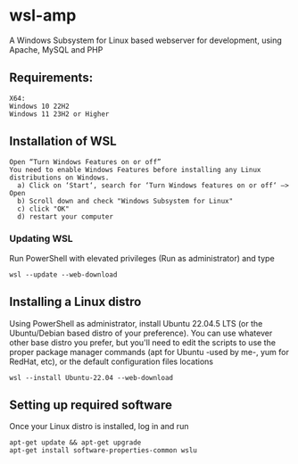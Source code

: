 # wsl-amp
A Windows Subsystem for Linux based webserver for development, using Apache, MySQL and PHP

## Requirements:
```
X64: 
Windows 10 22H2
Windows 11 23H2 or Higher
```

## Installation of WSL
```
Open “Turn Windows Features on or off”
You need to enable Windows Features before installing any Linux distributions on Windows.
  a) Click on ‘Start‘, search for ‘Turn Windows features on or off‘ –> Open
  b) Scroll down and check "Windows Subsystem for Linux"
  c) click "OK"
  d) restart your computer
```

### Updating WSL 

Run PowerShell with elevated privileges (Run as administrator) and type

```
wsl --update --web-download

```
## Installing a Linux distro

Using PowerShell as administrator, install Ubuntu 22.04.5 LTS (or the Ubuntu/Debian based distro of your preference). You can use whatever other base distro you prefer, but you'll need to edit the scripts to use the proper package manager commands (apt for Ubuntu -used by me-, yum for RedHat, etc), or the default configuration files locations 

```
wsl --install Ubuntu-22.04 --web-download
```

## Setting up required software
Once your Linux distro is installed, log in and run
```
apt-get update && apt-get upgrade
apt-get install software-properties-common wslu
```
